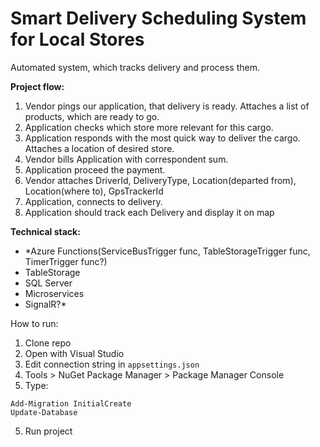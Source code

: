 # Smart Delivery Scheduling System for Local Stores

Automated system, which tracks delivery and process them.

**Project flow:**
1) Vendor pings our application, that delivery is ready.
Attaches a list of products, which are ready to go.
2) Application checks which store more relevant for this cargo.
3) Application responds with the most quick way to deliver the cargo.
Attaches a location of desired store.
4) Vendor bills Application with correspondent sum.
5) Application proceed the payment.
6) Vendor attaches DriverId, DeliveryType, Location(departed from), Location(where to), GpsTrackerId
7) Application, connects to delivery.
8) Application should track each Delivery and display it on map

**Technical stack:**
- *Azure Functions(ServiceBusTrigger func, TableStorageTrigger func, TimerTrigger func?)
- TableStorage
- SQL Server
- Microservices
- SignalR?*

How to run:
1. Clone repo
2. Open with Visual Studio
3. Edit connection string in `appsettings.json`
3. Tools > NuGet Package Manager > Package Manager Console
4. Type:
```
Add-Migration InitialCreate
Update-Database
```
5. Run project
